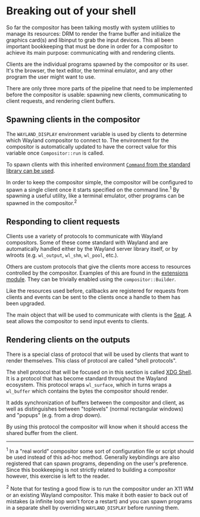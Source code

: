 # Breaking out of your shell
So far the compositor has been talking mostly with system utilities to manage its
resources: DRM to render the frame buffer and initialize the graphics card(s) and
libinput to grab the input devices. This all been important bookkeeping that
must be done in order for a compositor to achieve its main purpose:
communicating with and rendering clients.


Clients are the individual programs spawned by the compositor or its user. It's
the browser, the text editor, the terminal emulator, and any other program the
user might want to use.

There are only three more parts of the pipeline that need to be implemented
before the compositor is usable: spawning new clients, communicating to client
requests, and rendering client buffers.

## Spawning clients in the compositor
The `WAYLAND_DISPLAY` environment variable is used by clients to determine
which Wayland compositor to connect to. The environment for the compositor is
automatically updated to have the correct value for this variable once
`Compositor::run` is called. 

To spawn clients with this inherited environment [`Command` from the standard
library can be used](https://doc.rust-lang.org/std/process/struct.Command.html).

In order to keep the compositor simple, the compositor will be configured to
spawn a single client once it starts specified on the command line.<sup>1</sup> By
spawning a useful utility, like a terminal emulator, other programs can be
spawned in the compositor.<sup>2</sup>

## Responding to client requests
Clients use a variety of protocols to communicate with Wayland compositors. Some
of these come standard with Wayland and are automatically handled either by the
Wayland server library itself, or by wlroots (e.g. `wl_output`, `wl_shm`,
`wl_pool`, etc.). 

Others are custom protocols that give the clients more access to resources
controlled by the compositor. Examples of this are found in the [extensions
module](http://way-cooler.org/docs/wlroots/extensions/index.html). They can be
trivially enabled using the `compositor::Builder`.

Like the resources used before, callbacks are registered for requests from
clients and events can be sent to the clients once a handle to them has been
upgraded.

The main object that will be used to communicate with clients is the
[Seat](http://way-cooler.org/docs/wlroots/seat/struct.Seat.html). A seat
allows the compositor to send input events to clients.

## Rendering clients on the outputs
There is a special class of protocol that will be used by clients that want to
render themselves. This class of protocol are called "shell protocols".

The shell protocol that will be focused on in this section is called [XDG
Shell](https://github.com/wayland-project/wayland-protocols/blob/master/stable/xdg-shell/xdg-shell.xml).
It is a protocol that has become standard throughout the Wayland ecosystem.
This protocol wraps `wl_surface`, which in turns wraps a `wl_buffer` which
contains the bytes the compositor should render. 

It adds synchronization of buffers between the compositor and client, as well as
distinguishes between "toplevels" (normal rectangular windows) and "popups" (e.g. from a drop
down).

By using this protocol the compositor will know when it should access the shared
buffer from the client.

---
<sup>1</sup> In a "real world" compositor some sort of configuration file or
script should be used instead of this ad-hoc method. Generally keybindings are
also registered that can spawn programs, depending on the user's preference.
Since this bookkeeping is not strictly related to building a compositor
however, this exercise is left to the reader.

<sup>2</sup> Note that for testing a good flow is to run the compositor under an
X11 WM or an existing Wayland compositor. This make it both easier to back out of
mistakes (a infinite loop won't force a restart) and you can spawn programs in a
separate shell by overriding `WAYLAND_DISPLAY` before running them.


